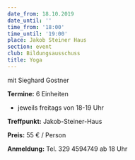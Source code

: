 ```yaml
---
date_from: 18.10.2019
date_until: ''
time_from: '18:00'
time_until: '19:00'
place: Jakob Steiner Haus
section: event
club: Bildungsausschuss
title: Yoga
---
```

mit Sieghard Gostner

**Termine:** 6 Einheiten - jeweils freitags von 18-19 Uhr

**Treffpunkt:** Jakob-Steiner-Haus

**Preis:** 55 € / Person

**Anmeldung:** Tel. 329 4594749 ab 18 Uhr
